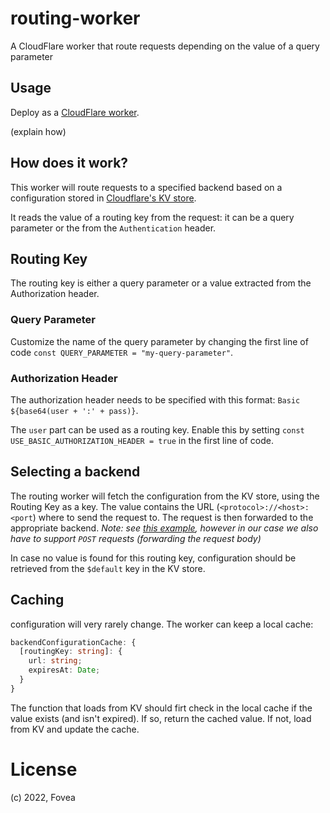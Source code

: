 # routing-worker
A CloudFlare worker that route requests depending on the value of a query parameter

## Usage

Deploy as a [CloudFlare worker](https://workers.cloudflare.com/).

(explain how)

## How does it work?

This worker will route requests to a specified backend based on a configuration stored in [Cloudflare's KV store](https://developers.cloudflare.com/workers/learning/how-kv-works/).

It reads the value of a routing key from the request: it can be a query parameter or the from the `Authentication` header.

## Routing Key

The routing key is either a query parameter or a value extracted from the Authorization header.

### Query Parameter

Customize the name of the query parameter by changing the first line of code `const QUERY_PARAMETER = "my-query-parameter"`.

### Authorization Header

The authorization header needs to be specified with this format: `Basic ${base64(user + ':' + pass)}`.

The `user` part can be used as a routing key. Enable this by setting `const USE_BASIC_AUTHORIZATION_HEADER = true` in the first line of code.

## Selecting a backend

The routing worker will fetch the configuration from the KV store, using the Routing Key as a key. The value contains the URL (`<protocol>://<host>:<port`) where to send the request to. The request is then forwarded to the appropriate backend. _Note: see [this example](https://developers.cloudflare.com/workers/examples/ab-testing/), however in our case we also have to support `POST` requests (forwarding the request body)_

In case no value is found for this routing key, configuration should be retrieved from the `$default` key in the KV store.

## Caching

configuration will very rarely change. The worker can keep a local cache:

```ts
backendConfigurationCache: {
  [routingKey: string]: {
    url: string;
    expiresAt: Date;
  }
}
```

The function that loads from KV should firt check in the local cache if the value exists (and isn't expired). If so, return the cached value. If not, load from KV and update the cache.

# License

(c) 2022, Fovea
